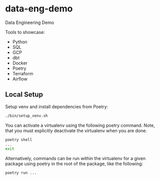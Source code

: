 # data-eng-demo

Data Engineering Demo

Tools to showcase:

- Python
- SQL
- GCP
- dbt
- Docker
- Poetry
- Terraform
- Airflow

## Local Setup

Setup venv and install dependencies from Poetry:

```sh
./bin/setup_venv.sh
```

You can activate a virtualenv using the following poetry command. Note, that you must explicitly deactivate the virtualenv when you are done.

```sh
poetry shell
...
exit
```

Alternatively, commands can be run within the virtualenv for a given package using poetry in the root of the package, like the following:

```sh
poetry run ...
```
